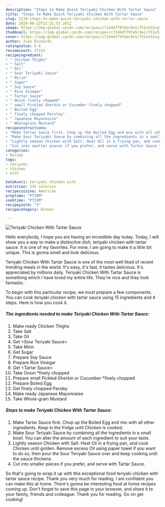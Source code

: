 ```yaml
---
description: "Steps to Make Quick Teriyaki Chicken With Tartar Sauce"
title: "Steps to Make Quick Teriyaki Chicken With Tartar Sauce"
slug: 2118-steps-to-make-quick-teriyaki-chicken-with-tartar-sauce
date: 2020-08-22T12:31:53.281Z
image: https://img-global.cpcdn.com/recipes/c71d4df797ebc9a1/751x532cq70/teriyaki-chicken-with-tartar-sauce-recipe-main-photo.jpg
thumbnail: https://img-global.cpcdn.com/recipes/c71d4df797ebc9a1/751x532cq70/teriyaki-chicken-with-tartar-sauce-recipe-main-photo.jpg
cover: https://img-global.cpcdn.com/recipes/c71d4df797ebc9a1/751x532cq70/teriyaki-chicken-with-tartar-sauce-recipe-main-photo.jpg
author: Ivan Richards
ratingvalue: 4.6
reviewcount: 17231
recipeingredient:
- " Chicken Thighs"
- " Salt"
- " Oil"
- " Sour Teriyaki Sauce"
- " Mirin"
- " Sugar"
- " Soy Sauce"
- " Rice Vinegar"
- " Tartar Sauce"
- " Onion finely chopped"
- " small Pickled Gherkin or Cucumber finely chopped"
- " Boiled Egg"
- " finely chopped Parsley"
- " Japanese Mayonnaise"
- " Wholegrain Mustard"
recipeinstructions:
- "Make Tartar Sauce first. Chop up the Boiled Egg and mix with all other ingredients. Keep in the fridge until Chicken is cooked."
- "Make Sour Teriyaki Sauce by combining all the ingredients in a small bowl. You can alter the amount of each ingredient to suit your taste."
- "Lightly season Chicken with Salt. Heat Oil in a frying pan, and cook Chicken until golden. Remove excess Oil using paper towel if you want to do so, then pour the Sour Teriyaki Sauce over and keep cooking until the sauce thickens."
- "Cut into smaller pieces if you prefer, and serve with Tartar Sauce."
categories:
- Recipe
tags:
- teriyaki
- chicken
- with

katakunci: teriyaki chicken with 
nutrition: 235 calories
recipecuisine: American
preptime: "PT36M"
cooktime: "PT33M"
recipeyield: "3"
recipecategory: Dinner

---
```



![Teriyaki Chicken With Tartar Sauce](https://img-global.cpcdn.com/recipes/c71d4df797ebc9a1/751x532cq70/teriyaki-chicken-with-tartar-sauce-recipe-main-photo.jpg)

Hello everybody, I hope you are having an incredible day today. Today, I will show you a way to make a distinctive dish, teriyaki chicken with tartar sauce. It is one of my favorites. For mine, I am going to make it a little bit unique. This is gonna smell and look delicious.



Teriyaki Chicken With Tartar Sauce is one of the most well liked of recent trending meals in the world. It's easy, it's fast, it tastes delicious. It's appreciated by millions daily. Teriyaki Chicken With Tartar Sauce is something which I have loved my entire life. They're nice and they look fantastic.


To begin with this particular recipe, we must prepare a few components. You can cook teriyaki chicken with tartar sauce using 15 ingredients and 4 steps. Here is how you cook it.

<!--inarticleads1-->

##### The ingredients needed to make Teriyaki Chicken With Tartar Sauce:

1. Make ready  Chicken Thighs
1. Take  Salt
1. Take  Oil
1. Get  &lt;Sour Teriyaki Sauce&gt;
1. Take  Mirin
1. Get  Sugar
1. Prepare  Soy Sauce
1. Prepare  Rice Vinegar
1. Get  &lt;Tartar Sauce&gt;
1. Take  Onion *finely chopped
1. Prepare  small Pickled Gherkin or Cucumber *finely chopped
1. Prepare  Boiled Egg
1. Get  finely chopped Parsley
1. Make ready  Japanese Mayonnaise
1. Take  Whole-grain Mustard




<!--inarticleads2-->

##### Steps to make Teriyaki Chicken With Tartar Sauce:

1. Make Tartar Sauce first. Chop up the Boiled Egg and mix with all other ingredients. Keep in the fridge until Chicken is cooked.
1. Make Sour Teriyaki Sauce by combining all the ingredients in a small bowl. You can alter the amount of each ingredient to suit your taste.
1. Lightly season Chicken with Salt. Heat Oil in a frying pan, and cook Chicken until golden. Remove excess Oil using paper towel if you want to do so, then pour the Sour Teriyaki Sauce over and keep cooking until the sauce thickens.
1. Cut into smaller pieces if you prefer, and serve with Tartar Sauce.




So that's going to wrap it up with this exceptional food teriyaki chicken with tartar sauce recipe. Thank you very much for reading. I am confident you can make this at home. There's gonna be interesting food at home recipes coming up. Don't forget to save this page in your browser, and share it to your family, friends and colleague. Thank you for reading. Go on get cooking!

